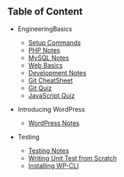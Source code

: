 
## Table of Content

- EngineeringBasics
    - [Setup Commands](1_EngineeringBasics/Setup_CMD.md)
    - [PHP Notes](1_EngineeringBasics/PHP_Notes.md)
    - [MySQL Notes](1_EngineeringBasics/MySQL_Notes.md)
    - [Web Basics](1_EngineeringBasics/WebBasics.md)
    - [Development Notes](1_EngineeringBasics/DevelopmentNotes.md)
    - [Git CheatSheet](1_EngineeringBasics/Git_CheatSheet.md)
    - [Git Quiz](1_EngineeringBasics/Git_Quiz.md)
    - [JavaScript Quiz](1_EngineeringBasics/JavaScript_Quiz.md)

- Introducing WordPress
    - [WordPress Notes](2_IntroducingWordPress/WordPress_Notes.md)

- Testing
    - [Testing Notes](3_Testing/Testing_Notes.md)
    - [Writing Unit Test from Scratch](3_Testing/Unit_Testing_From_Scratch.md)
    - [Installing WP-CLI](3_Testing/Installing_WPCLI.md)

